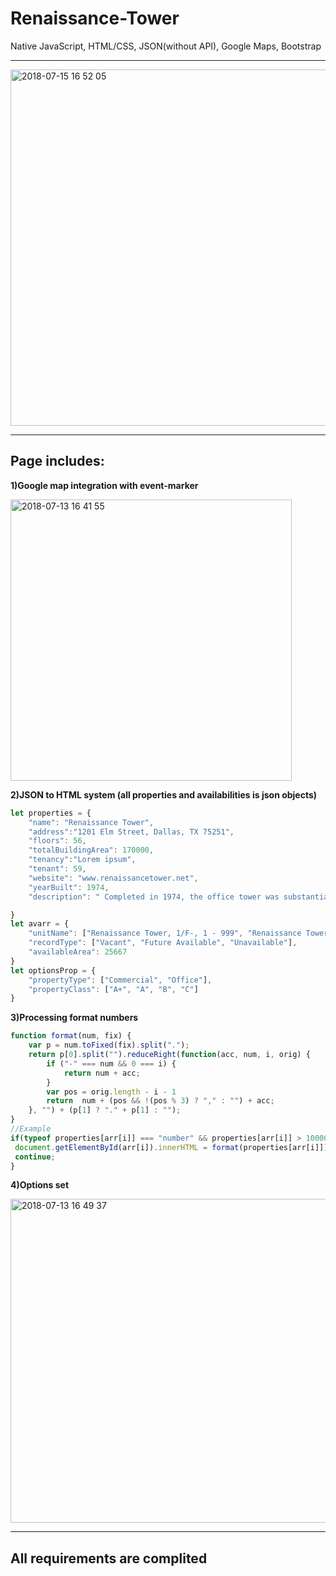 # Renaissance-Tower
Native JavaScript, HTML/CSS, JSON(without API), Google Maps, Bootstrap

---

<img width="570" alt="2018-07-15 16 52 05" src="https://user-images.githubusercontent.com/35704856/42734704-2c8f64a8-8851-11e8-80c9-4564e9edbcb0.png">

---
## Page includes: 

**1)Google map integration with event-marker**

<img width="450" alt="2018-07-13 16 41 55" src="https://user-images.githubusercontent.com/35704856/42734710-6bad5906-8851-11e8-9c72-a018db192cde.png">


**2)JSON to HTML system (all properties and availabilities is json objects)**
```js
let properties = {
    "name": "Renaissance Tower",
    "address":"1201 Elm Street, Dallas, TX 75251",
    "floors": 56,
    "totalBuildingArea": 170000,
    "tenancy":"Lorem ipsum",
    "tenant": 59,
    "website": "www.renaissancetower.net",
    "yearBuilt": 1974,
    "description": " Completed in 1974, the office tower was substantially renovated between 1986 and 1991 and emerged with a heightened image and even more illustrious profile within Downtown Dallas. Renowned for its distinctive double \"X\" lighting and majestic rooftop spires, Renaissance Tower is a Dallas Landmark."

}
let avarr = {
    "unitName": ["Renaissance Tower, 1/F-, 1 - 999", "Renaissance Tower, 2/F-, 2 - 999", "Renaissance Tower, 3/F-, 3 - 999", "Renaissance Tower, 4/F-, 4 - 999"],
    "recordType": ["Vacant", "Future Available", "Unavailable"],
    "availableArea": 25667
}
let optionsProp = {
    "propertyType": ["Commercial", "Office"],
    "propertyClass": ["A+", "A", "B", "C"]
}
```

**3)Processing format numbers**

```js
function format(num, fix) {
    var p = num.toFixed(fix).split(".");
    return p[0].split("").reduceRight(function(acc, num, i, orig) {
        if ("-" === num && 0 === i) {
            return num + acc;
        }
        var pos = orig.length - i - 1
        return  num + (pos && !(pos % 3) ? "," : "") + acc;
    }, "") + (p[1] ? "." + p[1] : "");
}
//Example
if(typeof properties[arr[i]] === "number" && properties[arr[i]] > 10000){
 document.getElementById(arr[i]).innerHTML = format(properties[arr[i]]);
 continue;
}
```

**4)Options set**

<img width="518" alt="2018-07-13 16 49 37" src="https://user-images.githubusercontent.com/35704856/42734742-f3f107fe-8851-11e8-95bb-7907ba3d5217.png">

---

## All requirements are complited


